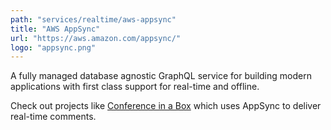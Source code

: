 ```yaml
---
path: "services/realtime/aws-appsync"
title: "AWS AppSync"
url: "https://aws.amazon.com/appsync/"
logo: "appsync.png"
---
```


A fully managed database agnostic GraphQL service for building modern applications with first class support for real-time and offline.

Check out projects like <a href="https://github.com/dabit3/conference-app-in-a-box">Conference in a Box</a> which uses AppSync to deliver real-time comments.
